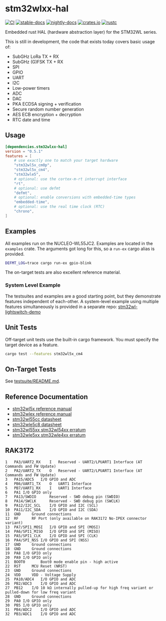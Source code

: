 # stm32wlxx-hal

[![CI](https://github.com/stm32-rs/stm32wlxx-hal/workflows/CI/badge.svg)](https://github.com/stm32-rs/stm32wlxx-hal/actions?query=branch%3Amain)
[![stable-docs](https://img.shields.io/badge/docs-stable-blue)](https://docs.rs/stm32wlxx-hal/)
[![nightly-docs](https://img.shields.io/badge/docs-nightly-black)](https://stm32-rs.github.io/stm32wlxx-hal/stm32wlxx_hal/index.html)
[![crates.io](https://img.shields.io/crates/v/stm32wlxx-hal.svg)](https://crates.io/crates/stm32wlxx-hal)
[![rustc](https://img.shields.io/badge/rustc-1.60+-blue.svg)](https://doc.rust-lang.org/cargo/reference/manifest.html#the-rust-version-field)

Embedded rust HAL (hardware abstraction layer) for the STM32WL series.

This is still in development, the code that exists today covers basic usage of:

* SubGHz LoRa TX + RX
* SubGHz (G)FSK TX + RX
* SPI
* GPIO
* UART
* I2C
* Low-power timers
* ADC
* DAC
* PKA ECDSA signing + verification
* Secure random number generation
* AES ECB encryption + decryption
* RTC date and time

## Usage

```toml
[dependencies.stm32wlxx-hal]
version = "0.5.1"
features = [
    # use exactly one to match your target hardware
    "stm32wl5x_cm0p",
    "stm32wl5x_cm4",
    "stm32wle5",
    # optional: use the cortex-m-rt interrupt interface
    "rt",
    # optional: use defmt
    "defmt",
    # optional: enable conversions with embedded-time types
    "embedded-time",
    # optional: use the real time clock (RTC)
    "chrono",
]
```

## Examples

All examples run on the NUCLEO-WL55JC2. Examples are located in the `examples` crate. The arguments got long for this, so a `run-ex` cargo alias is provided.

```bash
DEFMT_LOG=trace cargo run-ex gpio-blink
```

The on-target tests are also excellent reference material.

### System Level Example

The testsuites and examples are a good starting point, but they demonstrate features independent of each-other. A system-level example using multiple features simultaneously is provided in a separate repo: [stm32wl-lightswitch-demo](https://github.com/newAM/stm32wl-lightswitch-demo)

## Unit Tests

Off-target unit tests use the built-in cargo framework. You must specify the target device as a feature.

```bash
cargo test --features stm32wl5x_cm4
```

## On-Target Tests

See [testsuite/README.md](https://github.com/stm32-rs/stm32wlxx-hal/blob/main/testsuite/README.md).

## Reference Documentation

* [stm32wl5x reference manual](https://www.st.com/resource/en/reference_manual/rm0453-stm32wl5x-advanced-armbased-32bit-mcus-with-subghz-radio-solution-stmicroelectronics.pdf)
* [stm32wlex reference manual](https://www.st.com/resource/en/reference_manual/rm0461-stm32wlex-advanced-armbased-32bit-mcus-with-subghz-radio-solution-stmicroelectronics.pdf)
* [stm32wl55cc datasheet](https://www.st.com/resource/en/datasheet/stm32wl55cc.pdf)
* [stm32wle5c8 datasheet](https://www.st.com/resource/en/datasheet/stm32wle5c8.pdf)
* [stm32wl55xx stm32wl54xx erratum](https://www.st.com/resource/en/errata_sheet/es0500-stm32wl55xx-stm32wl54xx-device-errata-stmicroelectronics.pdf)
* [stm32wle5xx stm32wle4xx erratum](https://www.st.com/resource/en/errata_sheet/es0506-stm32wle5xx-stm32wle4xx-device-errata-stmicroelectronics.pdf)

## RAK3172

```
1	PA3/UART2_RX	I	Reserved - UART2/LPUART1 Interface (AT Commands and FW Update)
2	PA2/UART2_TX	O	Reserved - UART2/LPUART1 Interface (AT Commands and FW Update)
3	PA15/ADC5	I/O	GPIO and ADC
4	PB6/UART1_TX	O	UART1 Interface
5	PB7/UART1_RX	I	UART1 Interface
6	PA1	I/O	GPIO only
7	PA13/SWDIO		Reserved - SWD debug pin (SWDIO)
8	PA14/SWCLK		Reserved - SWD debug pin (SWCLK)
9	PA12/I2C_SCL	I/O	GPIO and I2C (SCL)
10	PA11/I2C_SDA	I/O	GPIO and I2C (SDA)
11	GND		Ground connections
12	RF		RF Port (only available on RAK3172 No-IPEX connector variant)
13	PA7/SPI1_MOSI	I/O	GPIO and SPI (MOSI)
14	PA6/SPI1_MISO	I/O	GPIO and SPI (MISO)
15	PA5/SPI1_CLK	I/O	GPIO and SPI (CLK)
16	PA4/SPI_NSS	I/O	GPIO and SPI (NSS)
17	GND		Ground connections
18	GND		Ground connections
19	PA8	I/O	GPIO only
20	PA9	I/O	GPIO only
21	BOOT0		Boot0 mode enable pin - high active
22	RST		MCU Reset (NRST)
23	GND		Ground connections
24	VDD		VDD - Voltage Supply
25	PA10/ADC4	I/O	GPIO and ADC
26	PB2/ADC3	I/O	GPIO and ADC
27	PB12	I/O	10 kΩ internally pulled-up for high freq variant or pulled-down for low freq variant
28	GND		Ground connections
29	PA0	I/O	GPIO only
30	PB5	I/O	GPIO only
31	PB4/ADC2	I/O	GPIO and ADC
32	PB3/ADC1	I/O	GPIO and ADC
```
